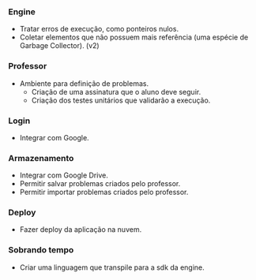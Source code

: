 ### Engine
* Tratar erros de execução, como ponteiros nulos.
* Coletar elementos que não possuem mais referência (uma espécie de Garbage Collector). (v2)

### Professor
* Ambiente para definição de problemas.
	- Criação de uma assinatura que o aluno deve seguir.
	- Criação dos testes unitários que validarão a execução.

### Login
* Integrar com Google.

### Armazenamento
* Integrar com Google Drive.
* Permitir salvar problemas criados pelo professor.
* Permitir importar problemas criados pelo professor.

### Deploy
* Fazer deploy da aplicação na nuvem.

### Sobrando tempo
* Criar uma linguagem que transpile para a sdk da engine.
